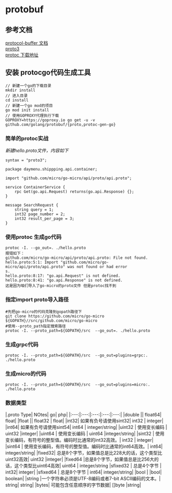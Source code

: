 # protobuf
## 参考文档
[protocol-buffer 文档](https://developers.google.cnprotocol-buffers/)  
[proto3](https://developers.google.cn/protocol-buffers/docs/proto3)  
[protoc 下载地址](https://github.com/protocolbuffers/protobuf/releases)  

## 安装 protocgo代码生成工具
```shell
// 新建一个go的下载目录
mkdir install
// 进入目录
cd install
// 新建一个go mod的项目
go mod init install
// 使用GOPROXY代理执行下载
GOPROXY=https://goproxy.io go get -u -v github.com/golang/protobuf/{proto,protoc-gen-go}
```

### 简单的protoc实战
*新建hello.proto文件，内容如下*
```protocbuf
syntax = "proto3";

package daymenu.shippping.api.container;

import "github.com/micro/go-micro/api/proto/api.proto";

service ContainerService {
	rpc Get(go.api.Request) returns(go.api.Response) {};
}

message SearchRequest {
    string query = 1;
    int32 page_number = 2;
    int32 result_per_page = 3;
}
```

### 使用protoc 生成go代码
```shell
protoc -I. --go_out=. ./hello.proto
报错如下：
github.com/micro/go-micro/api/proto/api.proto: File not found.
hello.proto:5:1: Import "github.com/micro/go-micro/api/proto/api.proto" was not found or had error
s.
hello.proto:8:17: "go.api.Request" is not defined.
hello.proto:8:41: "go.api.Response" is not defined.
这是因为咱们导入了go-micro的proto文件 但是protoc找不到

```
### 指定import proto导入路径
```shell
#先把go-micro的代码克隆到gopath路径下
git clone https://github.com/micro/go-micro ${GOPATH}//src/github.com/micro/go-micro
#使用--proto_path指定搜索路径
protoc -I. --proto_path=${GOPATH}/src  --go_out=. ./hello.proto
```
### 生成grpc代码
```
protoc -I. --proto_path=${GOPATH}/src  --go_out=plugins=grpc:. ./hello.proto
```
### 生成micro的代码
```
protoc -I. --proto_path=${GOPATH}/src  --go_out=plugins=micro:. ./hello.proto
```

### 数据类型
|.proto Type| 	NOtes| 	go| 	php|
|:---:|:---:|:---:|:---:|:---:|
|double ||		float64| 	float|
|float 	 ||			float32 |	float|
|int32| 	如果有负号请使用sint32| 	int32 |	integer|
|int64| 	如果有负号请使用sint54| 	int64 |	integer/string|
|uint32 |	使用变长编码 |	uint32 	|integer|
|uint64 |	使用变长编码 |	uint64 	|integer/string|
|sint32 |	使用变长编码，有符号的整型值。编码时比通常的int32高效。| 	int32 |	integer|
|sint64 |	使用变长编码，有符号的整型值。编码时比通常的int64高效。| 	int64| 	integer/string|
|fixed32| 	总是8个字节，如果值总是比228大的话，这个类型比uint32高效| 	uint32 	|integer|
|fixed64 	|总是8个字节，如果值总是比256大的话，这个类型比uint64高效| 	uint64 	| integer/string
|sfixed32 |	总是4个字节 |	int32| 	integer|
|sfixed64 |	总是8个字节 |	int64| 	integer/string|
|bool 	|	|bool| 	boolean|
|string 	|一个字符串必须是UTF-8编码或者7-bit ASCII编码的文本。| 	string| 	string|
|bytes| 	可能包含任意顺序的字节数据| 	[]byte 	|string|

